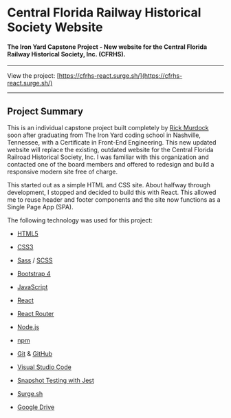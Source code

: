 # Central Florida Railway Historical Society Website

#### The Iron Yard Capstone Project - New website for the Central Florida Railway Historical Society, Inc. (CFRHS). 

---

View the project: [https://cfrhs-react.surge.sh/](https://cfrhs-react.surge.sh/)

---

## Project Summary

This is an individual capstone project built completely by [Rick Murdock](http://rickmurdock.com/) soon after graduating from The Iron Yard coding school in Nashville, Tennessee, with a Certificate in Front-End Engineering. This new updated website will replace the existing, outdated website for the Central Florida Railroad Historical Society, Inc. I was familiar with this organization and contacted one of the board members and offered to redesign and build a responsive modern site free of charge. 

This started out as a simple HTML and CSS site. About halfway through development, I stopped and decided to build this with React. This allowed me to reuse header and footer components and the site now functions as a Single Page App (SPA).

The following technology was used for this project:

* [HTML5](https://www.w3.org/TR/html5/)

* [CSS3](https://www.w3.org/Style/CSS/Overview.en.html)

* [Sass](http://sass-lang.com/) / [SCSS](http://sass-lang.com/documentation/file.SCSS_FOR_SASS_USERS.html)

* [Bootstrap 4](https://getbootstrap.com/)

* [JavaScript](https://www.javascript.com/)

* [React](https://reactjs.org/)

* [React Router](https://www.npmjs.com/package/react-router)

* [Node.js](https://nodejs.org/en/)

* [npm](https://www.npmjs.com/)

* [Git](https://git-scm.com/) & [GitHub](https://github.com/)

* [Visual Studio Code](https://code.visualstudio.com/)

* [Snapshot Testing with Jest](http://facebook.github.io/jest/docs/en/snapshot-testing.html)

* [Surge.sh](http://surge.sh/)

* [Google Drive](https://www.google.com/drive/)

